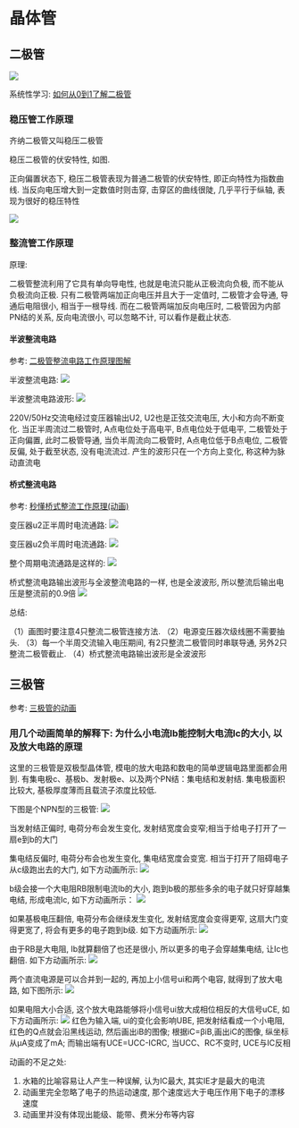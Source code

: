 # 晶体管

## 二极管

![](images/二极管.png)

系统性学习: [如何从0到1了解二极管](https://zhuanlan.zhihu.com/p/46585242)

### 稳压管工作原理

齐纳二极管又叫稳压二极管

稳压二极管的伏安特性, 如图.

正向偏置状态下, 稳压二极管表现为普通二极管的伏安特性, 即正向特性为指数曲线.
当反向电压增大到一定数值时则击穿, 击穿区的曲线很陡, 几乎平行于纵轴, 表现为很好的稳压特性

![](images/二极管-稳压二极管.png)

### 整流管工作原理

原理:

二极管整流利用了它具有单向导电性, 也就是电流只能从正极流向负极, 而不能从负极流向正极. 只有二极管两端加正向电压并且大于一定值时, 二极管才会导通, 导通后电阻很小, 相当于一根导线.
而在二极管两端加反向电压时, 二极管因为内部PN结的关系, 反向电流很小, 可以忽略不计, 可以看作是截止状态.

#### 半波整流电路

参考: [二极管整流电路工作原理图解](https://www.diangon.com/thread-34486-1-1.html)

半波整流电路:
![](images/二极管-半波整流电路.png)

半波整流电路波形:
![](images/二极管-半波整流电路波形.png)

220V/50Hz交流电经过变压器输出U2, U2也是正弦交流电压, 大小和方向不断变化. 当正半周流过二极管时, A点电位处于高电平, B点电位处于低电平, 二极管处于正向偏置, 此时二极管导通, 当负半周流向二极管时, A点电位低于B点电位, 二极管反偏, 处于截至状态, 没有电流流过. 产生的波形只在一个方向上变化, 称这种为脉动直流电

#### 桥式整流电路

参考: [秒懂桥式整流工作原理(动画)](https://www.eet-china.com/mp/a10091.html)

变压器u2正半周时电流通路:
![](./images/二极管-桥式整流电路1.gif)

变压器u2负半周时电流通路:
![](./images/二极管-桥式整流电路2.gif)

整个周期电流通路是这样的:
![](./images/二极管-桥式整流电路3.gif)

桥式整流电路输出波形与全波整流电路的一样, 也是全波波形, 所以整流后输出电压是整流前的0.9倍
![](./images/二极管-桥式整流电路4.gif)

总结:

（1）画图时要注意4只整流二极管连接方法.
（2）电源变压器次级线圈不需要抽头.
（3）每一个半周交流输入电压期间, 有2只整流二极管同时串联导通, 另外2只整流二极管截止.
（4）桥式整流电路输出波形是全波波形

## 三极管

参考: [三极管的动画](http://blog.sciencenet.cn/blog-729147-1041542.html)


### 用几个动画简单的解释下: 为什么小电流Ib能控制大电流Ic的大小, 以及放大电路的原理

这里的三极管是双极型晶体管, 模电的放大电路和数电的简单逻辑电路里面都会用到.
有集电极c、基极b、发射极e、以及两个PN结：集电结和发射结. 集电极面积比较大, 基极厚度薄而且载流子浓度比较低.

下图是个NPN型的三极管:
![](images/三极管-NPN型.png)

当发射结正偏时, 电荷分布会发生变化, 发射结宽度会变窄;相当于给电子打开了一扇e到b的大门

集电结反偏时, 电荷分布会也发生变化, 集电结宽度会变宽. 相当于打开了阻碍电子从c级跑出去的大门, 如下方动画所示:
![](images/三极管-放大电路1.gif)

b级会接一个大电阻RB限制电流Ib的大小, 跑到b极的那些多余的电子就只好穿越集电结, 形成电流Ic, 如下方动画所示：
![](images/三极管-放大电路2.gif)

如果基极电压翻倍, 电荷分布会继续发生变化, 发射结宽度会变得更窄, 这扇大门变得更宽了, 将会有更多的电子跑到b级. 如下方动画所示:
![](images/三极管-放大电路3.gif)

由于RB是大电阻, Ib就算翻倍了也还是很小, 所以更多的电子会穿越集电结, 让Ic也翻倍. 如下方动画所示:
![](images/三极管-放大电路4.gif)

两个直流电源是可以合并到一起的, 再加上小信号ui和两个电容, 就得到了放大电路, 如下图所示:
![](images/三极管-放大电路5.png)

如果电阻大小合适, 这个放大电路能够将小信号ui放大成相位相反的大信号uCE, 如下方动画所示:
![](images/三极管-放大电路6.gif)
红色为输入端, ui的变化会影响UBE, 把发射结看成一个小电阻, 红色的Q点就会沿黑线运动, 然后画出iB的图像;
根据iC=βiB,画出iC的图像, 纵坐标从μA变成了mA;
而输出端有UCE=UCC-ICRC, 当UCC、RC不变时, UCE与IC反相

动画的不足之处:
1. 水箱的比喻容易让人产生一种误解, 认为IC最大, 其实IE才是最大的电流
2. 动画里完全忽略了电子的热运动速度, 那个速度远大于电压作用下电子的漂移速度
3. 动画里并没有体现出能级、能带、费米分布等内容
